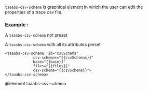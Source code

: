 `taaabs-csv-schema` is graphical element in which the user can edit the properties of a trace csv file.

### Example :

A `taaabs-csv-schema` not preset

   <taaabs-csv-schema></taaabs-csv-schema>

A `taaabs-csv-schema` with all its attributes preset

    <taaabs-csv-schema  id="csvSchema"
                 csv-schemas="{{csvSchemas}}"
                 base="{{base}}"
                 files="{{files}}"
                 csv-schema="{{csvSchema}}">
    </taaabs-csv-schema>

@element taaabs-csv-schema
